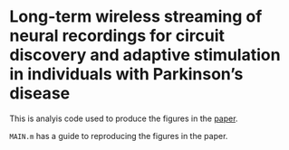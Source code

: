 # Long-term wireless streaming of neural recordings for circuit discovery and adaptive stimulation in individuals with Parkinson’s disease

This is analyis code used to produce the figures in the [paper](https://www.nature.com/articles/s41587-021-00897-5).

`MAIN.m` has a guide to reproducing the figures in the paper. 
